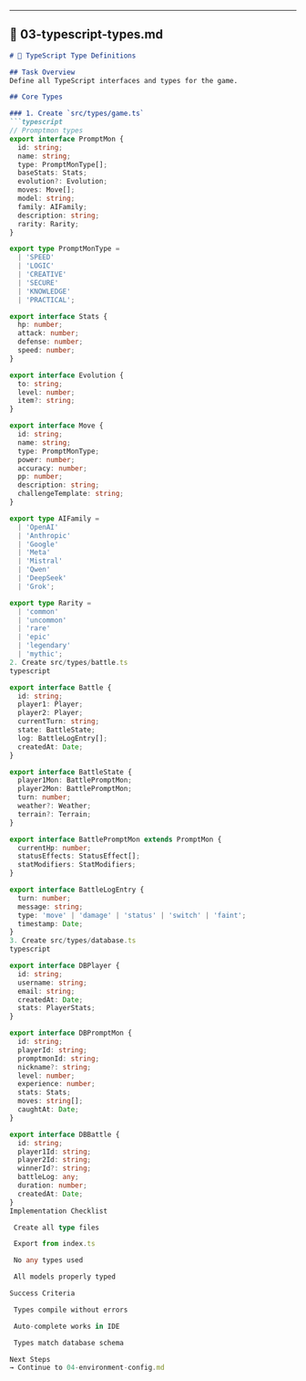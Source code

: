 
---

## 📄 **03-typescript-types.md**
```markdown
# 🔷 TypeScript Type Definitions

## Task Overview
Define all TypeScript interfaces and types for the game.

## Core Types

### 1. Create `src/types/game.ts`
```typescript
// Promptmon types
export interface PromptMon {
  id: string;
  name: string;
  type: PromptMonType[];
  baseStats: Stats;
  evolution?: Evolution;
  moves: Move[];
  model: string;
  family: AIFamily;
  description: string;
  rarity: Rarity;
}

export type PromptMonType = 
  | 'SPEED' 
  | 'LOGIC' 
  | 'CREATIVE' 
  | 'SECURE' 
  | 'KNOWLEDGE' 
  | 'PRACTICAL';

export interface Stats {
  hp: number;
  attack: number;
  defense: number;
  speed: number;
}

export interface Evolution {
  to: string;
  level: number;
  item?: string;
}

export interface Move {
  id: string;
  name: string;
  type: PromptMonType;
  power: number;
  accuracy: number;
  pp: number;
  description: string;
  challengeTemplate: string;
}

export type AIFamily = 
  | 'OpenAI' 
  | 'Anthropic' 
  | 'Google' 
  | 'Meta' 
  | 'Mistral' 
  | 'Qwen' 
  | 'DeepSeek' 
  | 'Grok';

export type Rarity = 
  | 'common' 
  | 'uncommon' 
  | 'rare' 
  | 'epic' 
  | 'legendary' 
  | 'mythic';
2. Create src/types/battle.ts
typescript

export interface Battle {
  id: string;
  player1: Player;
  player2: Player;
  currentTurn: string;
  state: BattleState;
  log: BattleLogEntry[];
  createdAt: Date;
}

export interface BattleState {
  player1Mon: BattlePromptMon;
  player2Mon: BattlePromptMon;
  turn: number;
  weather?: Weather;
  terrain?: Terrain;
}

export interface BattlePromptMon extends PromptMon {
  currentHp: number;
  statusEffects: StatusEffect[];
  statModifiers: StatModifiers;
}

export interface BattleLogEntry {
  turn: number;
  message: string;
  type: 'move' | 'damage' | 'status' | 'switch' | 'faint';
  timestamp: Date;
}
3. Create src/types/database.ts
typescript

export interface DBPlayer {
  id: string;
  username: string;
  email: string;
  createdAt: Date;
  stats: PlayerStats;
}

export interface DBPromptMon {
  id: string;
  playerId: string;
  promptmonId: string;
  nickname?: string;
  level: number;
  experience: number;
  stats: Stats;
  moves: string[];
  caughtAt: Date;
}

export interface DBBattle {
  id: string;
  player1Id: string;
  player2Id: string;
  winnerId?: string;
  battleLog: any;
  duration: number;
  createdAt: Date;
}
Implementation Checklist

 Create all type files

 Export from index.ts

 No any types used

 All models properly typed

Success Criteria

 Types compile without errors

 Auto-complete works in IDE

 Types match database schema

Next Steps
→ Continue to 04-environment-config.md
